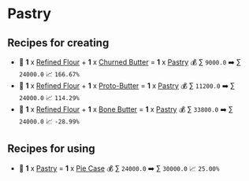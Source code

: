 # Pastry

## Recipes for creating

* 🍳 **1** x [Refined Flour](<Refined Flour.md>) + **1** x [Churned Butter](<Churned Butter.md>) = **1** x [Pastry](<Pastry.md>) 💰 ∑ `9000.0` ➡️ ∑ `24000.0` 📈 `166.67%`
* 🍳 **1** x [Refined Flour](<Refined Flour.md>) + **1** x [Proto-Butter](<Proto-Butter.md>) = **1** x [Pastry](<Pastry.md>) 💰 ∑ `11200.0` ➡️ ∑ `24000.0` 📈 `114.29%`
* 🍳 **1** x [Refined Flour](<Refined Flour.md>) + **1** x [Bone Butter](<Bone Butter.md>) = **1** x [Pastry](<Pastry.md>) 💰 ∑ `33800.0` ➡️ ∑ `24000.0` 📈 `-28.99%`


## Recipes for using

* 🍳 **1** x [Pastry](<Pastry.md>) = **1** x [Pie Case](<Pie Case.md>) 💰 ∑ `24000.0` ➡️ ∑ `30000.0` 📈 `25.00%`
